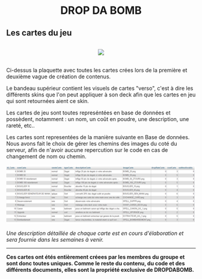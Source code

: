 <h1 align="center"> DROP DA BOMB </h1>

## Les cartes du jeu

````

````

<p align="center">
    <img src="Images/LES_CARTES.jpg" width="600px"/>
</p>

````

````

Ci-dessus la plaquette avec toutes les cartes crées lors de la première et deuxième vague de création de contenus. 

Le bandeau supérieur contient les visuels de cartes "verso", c'est à dire les différents skins que l'on peut appliquer à son deck afin que les cartes en jeu qui sont retournées aient ce skin.

Les cartes de jeu sont toutes represéntées en base de données et possèdent, notamment : un nom, un coût en poudre, une description, une rareté, etc..  

Les cartes sont representées de la manière suivante en Base de données. Nous avons fait le choix de gérer les chemins des images du coté du serveur, afin de n'avoir aucune repercution sur le code en cas de changement de nom ou chemin. 

<p align="center">
    <img src="Images/CARDS_BDD.PNG" width="800px"/>
</p>


*Une description détaillée de chaque carte est en cours d'élaboration et sera fournie dans les semaines à venir.*

---

**Ces cartes ont étés entièrement créees par les membres du groupe et sont donc toutes uniques. Comme le reste du contenu, du code et des différents documents, elles sont la propriété exclusive de DROPDABOMB.**